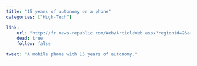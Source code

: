 ```yaml
---
title: "15 years of autonomy on a phone"
categories: ["High-Tech"]

link:
    url: "http://fr.news-republic.com/Web/ArticleWeb.aspx?regionid=2&articleid=2919473"
    dead: true
    follow: false

tweet: "A mobile phone with 15 years of autonomy."
---
```

